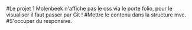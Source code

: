 #Le projet 1 Molenbeek n'affiche pas le css via le porte folio, pour le visualiser il faut passer par Git !
#Mettre le contenu dans la structure mvc.
#S'occuper du responsive.